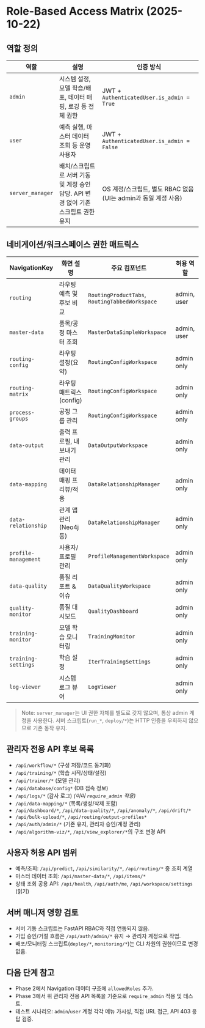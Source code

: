 # Role-Based Access Matrix (2025-10-22)

## 역할 정의
| 역할 | 설명 | 인증 방식 |
|------|------|-----------|
| `admin` | 시스템 설정, 모델 학습/배포, 데이터 매핑, 로깅 등 전체 권한 | JWT + `AuthenticatedUser.is_admin = True` |
| `user` | 예측 실행, 마스터 데이터 조회 등 운영 사용자 | JWT + `AuthenticatedUser.is_admin = False` |
| `server_manager` | 배치/스크립트로 서버 기동 및 계정 승인 담당. API 변경 없이 기존 스크립트 권한 유지 | OS 계정/스크립트, 별도 RBAC 없음 (UI는 admin과 동일 계정 사용) |

## 네비게이션/워크스페이스 권한 매트릭스
| NavigationKey | 화면 설명 | 주요 컴포넌트 | 허용 역할 | 연동 API/모듈 |
|---------------|-----------|---------------|-----------|----------------|
| `routing` | 라우팅 예측 및 후보 비교 | `RoutingProductTabs`, `RoutingTabbedWorkspace` | admin, user | `/api/predict`, `/api/routing/*`, `/api/similarity/*` |
| `master-data` | 품목/공정 마스터 조회 | `MasterDataSimpleWorkspace` | admin, user | `/api/master-data/*` |
| `routing-config` | 라우팅 설정(요약) | `RoutingConfigWorkspace` | admin only | `/api/routing/*`, `/api/workspace/settings` |
| `routing-matrix` | 라우팅 매트릭스 (config) | `RoutingConfigWorkspace` | admin only | `/api/routing/*` |
| `process-groups` | 공정 그룹 관리 | `RoutingConfigWorkspace` | admin only | `/api/workflow/*`, `/api/process-groups/*` |
| `data-output` | 출력 프로필, 내보내기 관리 | `DataOutputWorkspace` | admin only | `/api/routing/output-profiles*`, `workflow_config_store` |
| `data-mapping` | 데이터 매핑 프리뷰/적용 | `DataRelationshipManager` | admin only | `/api/data-mapping/*` |
| `data-relationship` | 관계 맵 관리(Neo4j 등) | `DataRelationshipManager` | admin only | `/api/algorithm-viz/*`, `/api/data-mapping/*` |
| `profile-management` | 사용자/프로필 관리 | `ProfileManagementWorkspace` | admin only | `/api/auth/admin/*` |
| `data-quality` | 품질 리포트 & 이슈 | `DataQualityWorkspace` | admin only | `/api/data-quality/*`, `/api/logs/*` |
| `quality-monitor` | 품질 대시보드 | `QualityDashboard` | admin only | `/api/dashboard/*`, `/api/metrics` |
| `training-monitor` | 모델 학습 모니터링 | `TrainingMonitor` | admin only | `/api/training/jobs/*`, `/api/trainer/*` |
| `training-settings` | 학습 설정 | `IterTrainingSettings` | admin only | `/api/training/*`, `/api/trainer/*` |
| `log-viewer` | 시스템 로그 뷰어 | `LogViewer` | admin only | `/api/logs/*` |

> Note: `server_manager`는 UI 권한 자체를 별도로 갖지 않으며, 통상 admin 계정을 사용한다. 서버 스크립트(`run_*`, `deploy/*`)는 HTTP 인증을 우회하지 않으므로 기존 동작 유지.

## 관리자 전용 API 후보 목록
- `/api/workflow/*` (구성 저장/코드 동기화)
- `/api/training/*` (학습 시작/상태/설정)
- `/api/trainer/*` (모델 관리)
- `/api/database/config*` (DB 접속 정보)
- `/api/logs/*` (감사 로그) *(이미 `require_admin` 적용)*
- `/api/data-mapping/*` (목록/생성/삭제 포함)
- `/api/dashboard/*`, `/api/data-quality/*`, `/api/anomaly/*`, `/api/drift/*`
- `/api/bulk-upload/*`, `/api/routing/output-profiles*`
- `/api/auth/admin/*` (기존 유지, 관리자 승인/계정 관리)
- `/api/algorithm-viz/*`, `/api/view_explorer/*`의 구조 변경 API

## 사용자 허용 API 범위
- 예측/조회: `/api/predict`, `/api/similarity/*`, `/api/routing/*` 중 조회 계열
- 마스터 데이터 조회: `/api/master-data/*`, `/api/items/*`
- 상태 조회 공용 API: `/api/health`, `/api/auth/me`, `/api/workspace/settings` (읽기)

## 서버 매니저 영향 검토
- 서버 기동 스크립트는 FastAPI RBAC와 직접 연동되지 않음.
- 가입 승인/거절 흐름은 `/api/auth/admin/*` 유지 → 관리자 계정으로 작업.
- 배포/모니터링 스크립트(`deploy/*`, `monitoring/*`)는 CLI 차원의 권한이므로 변경 없음.

## 다음 단계 참고
- Phase 2에서 Navigation 데이터 구조에 `allowedRoles` 추가.
- Phase 3에서 위 관리자 전용 API 목록을 기준으로 `require_admin` 적용 및 테스트.
- 테스트 시나리오: `admin`/`user` 계정 각각 메뉴 가시성, 직접 URL 접근, API 403 응답 검증.




